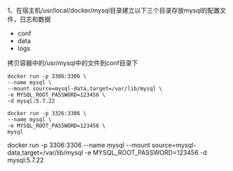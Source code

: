1、在宿主机/usr/local/docker/mysql目录建立以下三个目录存放mysql的配置文件，日志和数据

- conf
- data
- logs

拷贝容器中的/usr/mysql中的文件到conf目录下





```shell
docker run -p 3306:3306 \
--name mysql \
--mount source=mysql-data,target=/var/lib/mysql \
-e MYSQL_ROOT_PASSWORD=123456 \
-d mysql:5.7.22
```



~~~ shell
docker run -p 3326:3306 \
--name mysql \
-e MYSQL_ROOT_PASSWORD=123456 \
mysql
~~~



docker run -p 3306:3306 --name mysql --mount source=mysql-data,target=/var/lib/mysql -e MYSQL_ROOT_PASSWORD=123456 -d mysql:5.7.22

